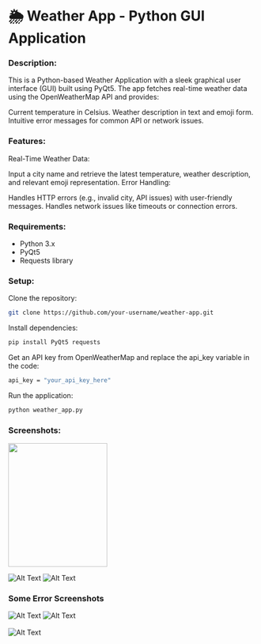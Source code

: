 # 🌦️ Weather App - Python GUI Application
### Description:
This is a Python-based Weather Application with a sleek graphical user interface (GUI) built using PyQt5. The app fetches real-time weather data using the OpenWeatherMap API and provides:

Current temperature in Celsius.
Weather description in text and emoji form.
Intuitive error messages for common API or network issues.
### Features:
Real-Time Weather Data:

Input a city name and retrieve the latest temperature, weather description, and relevant emoji representation.
Error Handling:

Handles HTTP errors (e.g., invalid city, API issues) with user-friendly messages.
Handles network issues like timeouts or connection errors.

### Requirements:
- Python 3.x
- PyQt5
- Requests library
### Setup:
Clone the repository:

```bash
git clone https://github.com/your-username/weather-app.git
```
Install dependencies:
```bash
pip install PyQt5 requests
```
Get an API key from OpenWeatherMap and replace the api_key variable in the code:
```bash
api_key = "your_api_key_here"
```
Run the application:
```bash
python weather_app.py
```
### Screenshots:
<img src="https://github.com/AnishJain34/WeatherAPIApp/blob/main/Images/Weather-Images/Screenshot%202024-12-04%20222257.png" width="200" height="250" />

 ![Alt Text](https://github.com/AnishJain34/WeatherAPIApp/blob/main/Images/Weather-Images/Screenshot%202024-12-04%20222719.png) 
 ![Alt Text](https://github.com/AnishJain34/WeatherAPIApp/blob/main/Images/Weather-Images/Screenshot%202024-12-04%20222535.png)
### Some Error Screenshots

![Alt Text](https://github.com/AnishJain34/WeatherAPIApp/blob/main/Images/Error-message/Screenshot%202024-12-04%20222751.png)
![Alt Text](https://github.com/AnishJain34/WeatherAPIApp/blob/main/Images/Error-message/Screenshot%202024-12-04%20222900.png)
<br><br>
![Alt Text](https://github.com/AnishJain34/WeatherAPIApp/blob/main/Images/Error-message/Screenshot%202024-12-04%20222934.png)
